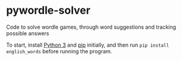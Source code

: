 # pywordle-solver
Code to solve wordle games, through word suggestions and tracking possible answers

To start, install [Python 3](https://www.python.org/downloads/) and [pip](https://pip.pypa.io/en/stable/installation/) initially, and then run `pip install english_words` before running the program.
